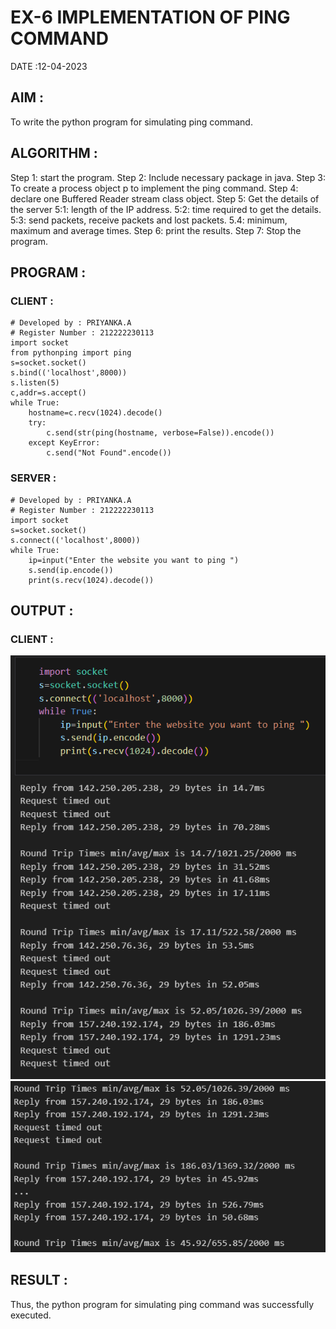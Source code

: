 # EX-6 IMPLEMENTATION OF PING COMMAND

DATE :12-04-2023

## AIM :
To write the python program for simulating ping command.

## ALGORITHM :

Step 1: start the program.
Step 2: Include necessary package in java.
Step 3: To create a process object p to implement the ping command.
Step 4: declare one Buffered Reader stream class object.
Step 5: Get the details of the server
 5:1: length of the IP address.
 5:2: time required to get the details.
 5:3: send packets, receive packets and lost packets. 
 5.4: minimum, maximum and average times.
Step 6: print the results. 
Step 7: Stop the program.


## PROGRAM :

### CLIENT :
```
# Developed by : PRIYANKA.A
# Register Number : 212222230113
import socket
from pythonping import ping
s=socket.socket()
s.bind(('localhost',8000))
s.listen(5)
c,addr=s.accept()
while True:
    hostname=c.recv(1024).decode()
    try:
        c.send(str(ping(hostname, verbose=False)).encode())
    except KeyError:
        c.send("Not Found".encode())
```
### SERVER :
```
# Developed by : PRIYANKA.A
# Register Number : 212222230113
import socket
s=socket.socket()
s.connect(('localhost',8000))
while True:
    ip=input("Enter the website you want to ping ")
    s.send(ip.encode())
    print(s.recv(1024).decode())
```
## OUTPUT :

### CLIENT :
![](./1.png)
![](./2.png)
## RESULT :
Thus, the python program for simulating ping command was successfully executed.